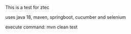 This is a test for ztec

uses java 18, maven, springboot, cucumber and selenium

execute command: mvn clean test